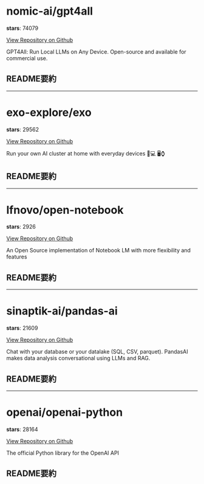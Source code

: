 
# nomic-ai/gpt4all

**stars**: 74079

[View Repository on Github](https://github.com/nomic-ai/gpt4all)

GPT4All: Run Local LLMs on Any Device. Open-source and available for commercial use.

## README要約


---

# exo-explore/exo

**stars**: 29562

[View Repository on Github](https://github.com/exo-explore/exo)

Run your own AI cluster at home with everyday devices 📱💻 🖥️⌚

## README要約


---

# lfnovo/open-notebook

**stars**: 2926

[View Repository on Github](https://github.com/lfnovo/open-notebook)

An Open Source implementation of Notebook LM with more flexibility and features

## README要約


---

# sinaptik-ai/pandas-ai

**stars**: 21609

[View Repository on Github](https://github.com/sinaptik-ai/pandas-ai)

Chat with your database or your datalake (SQL, CSV, parquet). PandasAI makes data analysis conversational using LLMs and RAG.

## README要約


---

# openai/openai-python

**stars**: 28164

[View Repository on Github](https://github.com/openai/openai-python)

The official Python library for the OpenAI API

## README要約

